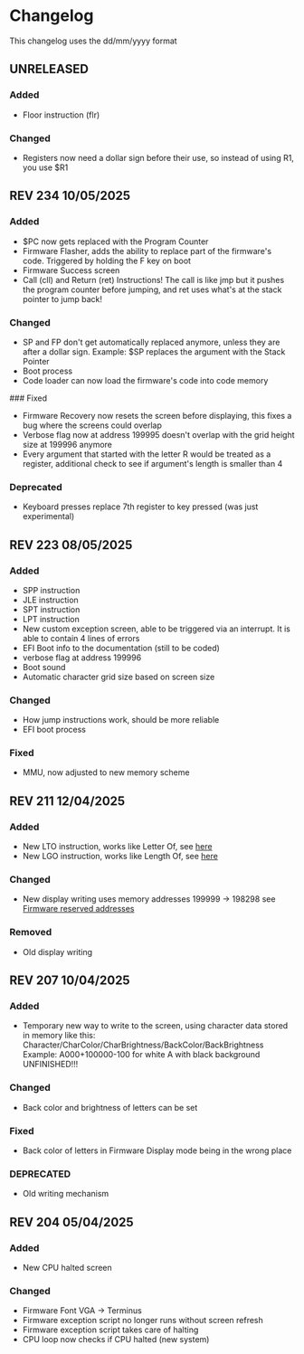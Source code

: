# Changelog

This changelog uses the dd/mm/yyyy format

## UNRELEASED

### Added
- Floor instruction (flr)

### Changed
- Registers now need a dollar sign before their use, so instead of using R1, you use $R1

## REV 234 10/05/2025

### Added
- $PC now gets replaced with the Program Counter
- Firmware Flasher, adds the ability to replace part of the firmware's code. Triggered by holding the F key on boot
- Firmware Success screen
- Call (cll) and Return (ret) Instructions! The call is like jmp but it pushes the program counter before jumping, and ret uses what's at the stack pointer to jump back!

### Changed
- SP and FP don't get automatically replaced anymore, unless they are after a dollar sign. Example: $SP replaces the argument with the Stack Pointer
- Boot process
- Code loader can now load the firmware's code into code memory

### Fixed
- Firmware Recovery now resets the screen before displaying, this fixes a bug where the screens could overlap
- Verbose flag now at address 199995 doesn't overlap with the grid height size at 199996 anymore
- Every argument that started with the letter R would be treated as a register, additional check to see if argument's length is smaller than 4

### Deprecated
- Keyboard presses replace 7th register to key pressed (was just experimental)

## REV 223 08/05/2025

### Added
- SPP instruction
- JLE instruction
- SPT instruction
- LPT instruction
- New custom exception screen, able to be triggered via an interrupt. It is able to contain 4 lines of errors
- EFI Boot info to the documentation (still to be coded)
- verbose flag at address 199996
- Boot sound
- Automatic character grid size based on screen size

### Changed
- How jump instructions work, should be more reliable
- EFI boot process

### Fixed
- MMU, now adjusted to new memory scheme

## REV 211 12/04/2025

### Added
- New LTO instruction, works like Letter Of, see [here](./README.md#other)
- New LGO instruction, works like Length Of, see [here](./README.md#other)

### Changed
- New display writing uses memory addresses 199999 -> 198298 see [Firmware reserved addresses](./README.md#firmware-reserved-addresses)

### Removed
- Old display writing

## REV 207 10/04/2025

### Added
- Temporary new way to write to the screen, using character data stored in memory like this: \
Character/CharColor/CharBrightness/BackColor/BackBrightness
Example: A000+100000-100 for white A with black background \
UNFINISHED!!!

### Changed
- Back color and brightness of letters can be set

### Fixed
- Back color of letters in Firmware Display mode being in the wrong place

### DEPRECATED
- Old writing mechanism

## REV 204 05/04/2025

### Added
- New CPU halted screen

### Changed
- Firmware Font VGA -> Terminus
- Firmware exception script no longer runs without screen refresh
- Firmware exception script takes care of halting
- CPU loop now checks if CPU halted (new system)